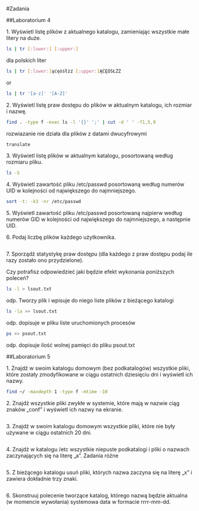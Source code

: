 #Zadania

##Laboratorium 4

1\. Wyświetl listę plików z aktualnego katalogu, zamieniając wszystkie małe litery na duże.

```sh
ls | tr [:lower:] [:upper:]
```
dla polskich liter
```sh
ls | tr [:lower:]ąćęóśłżź [:upper:]ĄĆĘÓŚŁŻŹ
```

or
```sh
ls | tr '[a-z]' '[A-Z]'
```

2\. Wyświetl listę praw dostępu do plików w aktualnym katalogu, ich rozmiar i nazwę.

```sh
find . -type f -exec ls -l '{}' ';' | cut -d ' ' -f1,5,9
```
rozwiazanie nie działa dla plików z datami dwucyfrowymi 

```sh
translate 
```

3\. Wyświetl listę plików w aktualnym katalogu, posortowaną według rozmiaru pliku.

```sh
ls -S
```

4\. Wyświetl zawartość pliku /etc/passwd posortowaną według numerów UID w kolejności od największego do najmniejszego.

```sh
sort -t: -k3 -nr /etc/passwd
```

5\. Wyświetl zawartość pliku /etc/passwd posortowaną najpierw według numerów GID w kolejności od największego do najmniejszego, a następnie UID.

6\. Podaj liczbę plików każdego użytkownika.

```sh

```

7\. Sporządź statystykę praw dostępu (dla każdego z praw dostępu podaj ile razy zostało ono przydzielone).

Czy potrafisz odpowiedzieć jaki będzie efekt wykonania poniższych poleceń?

```sh
ls -l > lsout.txt
```
odp. Tworzy plik i wpisuje do niego liste plików z bieżącego katalogi
```sh                
ls -la >> lsout.txt                        
```
odp. dopisuje w pliku liste uruchomionych procesów 
```sh
ps >> psout.txt                            
```
odp. dopisuje ilość wolnej pamięci do pliku psout.txt

##Laboratorium 5

1\. Znajdź w swoim katalogu domowym (bez podkatalogów) wszystkie pliki, które zostały zmodyfikowane w ciągu ostatnich dziesięciu dni i wyświetl ich nazwy.
```sh
find ~/ -maxdepth 1 -type f -mtime -10
```
2\. Znajdź wszystkie pliki zwykłe w systemie, które mają w nazwie ciąg znaków „conf” i wyświetl ich nazwy na ekranie.
```sh

```
3\. Znajdź w swoim katalogu domowym wszystkie pliki, które nie były używane w ciągu ostatnich 20 dni.
```sh

```
4\. Znajdź w katalogu /etc wszystkie niepuste podkatalogi i pliki o nazwach zaczynających się na literę „a”.
Zadania różne
```sh

```
5\. Z bieżącego katalogu usuń pliki, których nazwa zaczyna się na literę „x” i zawiera dokładnie trzy znaki.
```sh

```
6\. Skonstruuj polecenie tworzące katalog, którego nazwą będzie aktualna (w momencie wywołania) systemowa data w formacie rrrr-mm-dd.
```sh

```
